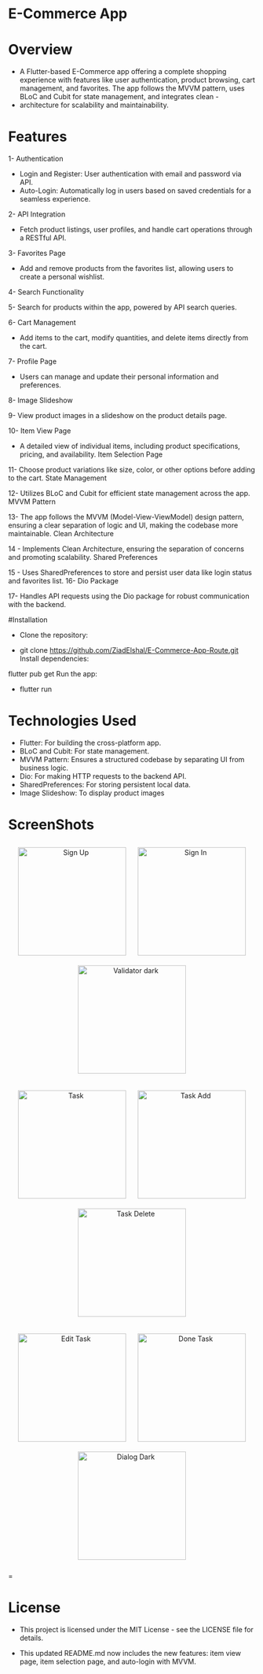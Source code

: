 # E-Commerce App
# Overview
- A Flutter-based E-Commerce app offering a complete shopping experience with features like user authentication, product browsing, cart management, and favorites. The app follows the MVVM pattern, uses BLoC and Cubit for state management, and integrates clean - 
-  architecture for scalability and maintainability.

# Features

 1- Authentication
- Login and Register: User authentication with email and password via API.
- Auto-Login: Automatically log in users based on saved credentials for a seamless experience.

2- API Integration

- Fetch product listings, user profiles, and handle cart operations through a RESTful API.

3- Favorites Page

- Add and remove products from the favorites list, allowing users to create a personal wishlist.

4- Search Functionality

5- Search for products within the app, powered by API search queries.

6- Cart Management

- Add items to the cart, modify quantities, and delete items directly from the cart.

7- Profile Page

- Users can manage and update their personal information and preferences.

8- Image Slideshow

9- View product images in a slideshow on the product details page.

10- Item View Page
- A detailed view of individual items, including product specifications, pricing, and availability.
Item Selection Page

11- Choose product variations like size, color, or other options before adding to the cart.
State Management

12- Utilizes BLoC and Cubit for efficient state management across the app.
MVVM Pattern

13- The app follows the MVVM (Model-View-ViewModel) design pattern, ensuring a clear separation of logic and UI, making the codebase more maintainable.
Clean Architecture

14 - Implements Clean Architecture, ensuring the separation of concerns and promoting scalability.
Shared Preferences

15 - Uses SharedPreferences to store and persist user data like login status and favorites list.
16- Dio Package

17- Handles API requests using the Dio package for robust communication with the backend.


#Installation
- Clone the repository:

- git clone https://github.com/ZiadElshal/E-Commerce-App-Route.git
Install dependencies:


flutter pub get
Run the app:

- flutter run
# Technologies Used
- Flutter: For building the cross-platform app.
- BLoC and Cubit: For state management.
- MVVM Pattern: Ensures a structured codebase by separating UI from business logic.
- Dio: For making HTTP requests to the backend API.
- SharedPreferences: For storing persistent local data.
- Image Slideshow: To display product images


# ScreenShots

<p align="center">
  <img src="https://github.com/ZiadElshal/E-Commerce-App-Route/blob/master/screenshots/spalsh.png" alt="Sign Up" width="220" style="margin: 10px;"/>
  <img src="https://github.com/ZiadElshal/E-Commerce-App-Route/blob/master/screenshots/login.png" alt="Sign In" width="220" style="margin: 10px;"/>
     <img src="https://github.com/ZiadElshal/E-Commerce-App-Route/blob/master/screenshots/register.png" alt="Validator dark" width="220" style="margin: 10px;"/>
</p>

<p align="center">
     <img src="https://github.com/ZiadElshal/E-Commerce-App-Route/blob/master/screenshots/home.png" alt="Task" width="220" style="margin: 10px;"/>
  <img src="https://github.com/ZiadElshal/E-Commerce-App-Route/blob/master/screenshots/products.png" alt="Task Add" width="220" style="margin: 10px;"/>
  <img src="https://github.com/ZiadElshal/E-Commerce-App-Route/blob/master/screenshots/products%20detailes.png" alt="Task Delete" width="220" style="margin: 10px;"/>

</p>

<p align="center">
       <img src="https://github.com/ZiadElshal/E-Commerce-App-Route/blob/master/screenshots/cart.png" alt="Edit Task" width="220" style="margin: 10px;"/>
  <img src="https://github.com/ZiadElshal/E-Commerce-App-Route/blob/master/screenshots/favorite%20page.png" alt="Done Task" width="220" style="margin: 10px;"/>
    <img src="https://github.com/ZiadElshal/E-Commerce-App-Route/blob/master/screenshots/profile%20page.png" alt="Dialog Dark" width="220" style="margin: 10px;"/>
</p>


=
# License
- This project is licensed under the MIT License - see the LICENSE file for details.

- This updated README.md now includes the new features: item view page, item selection page, and auto-login with MVVM.
